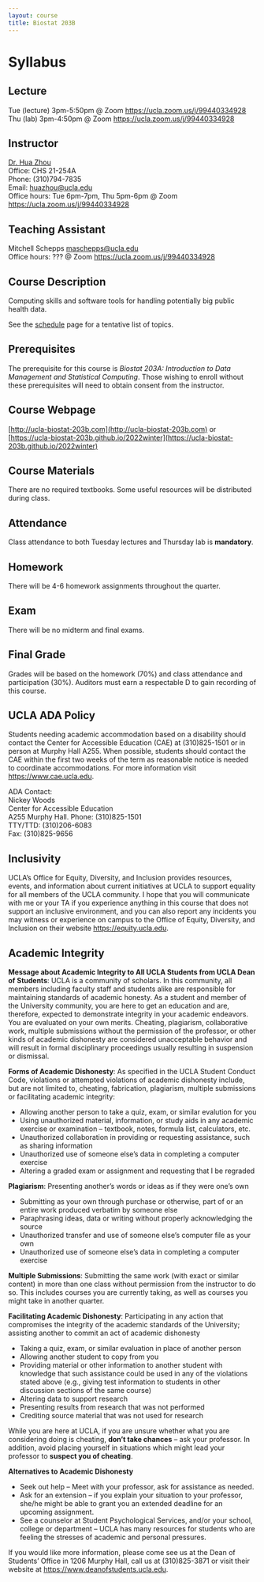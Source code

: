 ```yaml
---
layout: course
title: Biostat 203B
---
```


# Syllabus

## Lecture

Tue (lecture) 3pm-5:50pm @ Zoom <https://ucla.zoom.us/j/99440334928>   
Thu (lab) 3pm-4:50pm @ Zoom <https://ucla.zoom.us/j/99440334928>   

## Instructor

[Dr. Hua Zhou](http://hua-zhou.github.io/)  
Office: CHS 21-254A  
Phone: (310)794-7835  
Email: <huazhou@ucla.edu>  
Office hours: Tue 6pm-7pm, Thu 5pm-6pm @ Zoom <https://ucla.zoom.us/j/99440334928>  

## Teaching Assistant

Mitchell Schepps <maschepps@ucla.edu>   
Office hours: ??? @ Zoom <https://ucla.zoom.us/j/99440334928>  

## Course Description

Computing skills and software tools for handling potentially big public health data.

See the [schedule](https://ucla-biostat-203b.github.io/2022winter/schedule/schedule.html) page for a tentative list of topics.

## Prerequisites

The prerequisite for this course is _Biostat 203A: Introduction to Data Management and Statistical Computing_. Those wishing to enroll without these prerequisites will need to obtain consent from the instructor.  

## Course Webpage

[http://ucla-biostat-203b.com](http://ucla-biostat-203b.com) or [https://ucla-biostat-203b.github.io/2022winter](https://ucla-biostat-203b.github.io/2022winter)

## Course Materials

There are no required textbooks. Some useful resources will be distributed during class.

## Attendance

Class attendance to both Tuesday lectures and Thursday lab is **mandatory**.

## Homework

There will be 4-6 homework assignments throughout the quarter.  

## Exam

There will be no midterm and final exams.  

## Final Grade

Grades will be based on the homework (70%) and class attendance and participation (30%). Auditors must earn a respectable D to gain recording of this course.

## UCLA ADA Policy 

Students needing academic accommodation based on a disability should contact the Center for Accessible Education (CAE) at (310)825-1501 or in person at Murphy Hall A255. When possible, students should contact the CAE within the first two weeks of the term as reasonable notice is needed to coordinate accommodations. For more information visit <https://www.cae.ucla.edu>.

ADA Contact:  
Nickey Woods   
Center for Accessible Education  
A255 Murphy Hall. 
Phone: (310)825-1501  
TTY/TTD: (310)206-6083  
Fax: (310)825-9656  

## Inclusivity

UCLA’s Office for Equity, Diversity, and Inclusion provides resources, events, and information about current initiatives at UCLA to support equality for all members of the UCLA community. I hope that you will communicate with me or your TA if you experience anything in this course that does not support an inclusive environment, and you can also report any incidents you may witness or experience on campus to the Office of Equity, Diversity, and Inclusion on their website <https://equity.ucla.edu>.

## Academic Integrity

**Message about Academic Integrity to All UCLA Students from UCLA Dean of Students**: UCLA is a community of scholars. In this community, all members including faculty staff and students alike are responsible for maintaining standards of academic honesty. As a student and member of the University community, you are here to get an education and are, therefore, expected to demonstrate integrity in your academic endeavors. You are evaluated on your own merits. Cheating, plagiarism, collaborative work, multiple submissions without the permission of the professor, or other kinds of academic dishonesty are considered unacceptable behavior and will result in formal disciplinary proceedings usually resulting in suspension or dismissal.

**Forms of Academic Dishonesty**: As specified in the UCLA Student Conduct Code, violations or attempted violations of academic dishonesty include, but are not limited to, cheating, fabrication, plagiarism, multiple submissions or facilitating academic integrity:   
* Allowing another person to take a quiz, exam, or similar evalution for you  
* Using unauthorized material, information, or study aids in any academic exercise or examination – textbook, notes, formula list, calculators, etc.  
* Unauthorized collaboration in providing or requesting assistance, such as sharing information   
* Unauthorized use of someone else’s data in completing a computer exercise  
* Altering a graded exam or assignment and requesting that I be regraded

**Plagiarism**: Presenting another’s words or ideas as if they were one’s own  
* Submitting as your own through purchase or otherwise, part of or an entire work produced verbatim by someone else  
* Paraphrasing ideas, data or writing without properly acknowledging the source  
* Unauthorized transfer and use of someone else’s computer file as your own  
* Unauthorized use of someone else’s data in completing a computer exercise  

**Multiple Submissions**: Submitting the same work (with exact or similar content) in more than one class without permission from the instructor to do so. This includes courses you are currently taking, as well as courses you might take in another quarter.

**Facilitating Academic Dishonesty**: Participating in any action that compromises the integrity of the academic standards of the University; assisting another to commit an act of academic dishonesty   
* Taking a quiz, exam, or similar evaluation in place of another person   
* Allowing another student to copy from you  
* Providing material or other information to another student with knowledge that such assistance could be used in any of the violations stated above (e.g., giving test information to students in other discussion sections of the same course)  
* Altering data to support research  
* Presenting results from research that was not performed  
* Crediting source material that was not used for research  

While you are here at UCLA, if you are unsure whether what you are considering doing is cheating, **don’t take chances** – ask your professor. In addition, avoid placing yourself in situations which might lead your professor to **suspect you of cheating**.

**Alternatives to Academic Dishonesty**

* Seek out help – Meet with your professor, ask for assistance as needed.  
* Ask for an extension – if you explain your situation to your professor, she/he might be able to grant you an extended deadline for an upcoming assignment.  
*	See a counselor at Student Psychological Services, and/or your school, college or department – UCLA has many resources for students who are feeling the stresses of academic and personal pressures. 

If you would like more information, please come see us at the Dean of Students’ Office in 1206 Murphy Hall, call us at (310)825-3871 or visit their website at <https://www.deanofstudents.ucla.edu>.
